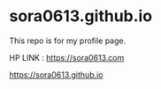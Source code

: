 # sora0613.github.io
This repo is for my profile page.

HP LINK : https://sora0613.com

https://sora0613.github.io
